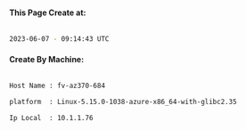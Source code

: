 
   
#### This Page Create at:

```bash

2023-06-07 - 09:14:43 UTC

```

#### Create By Machine:

```bash

Host Name : fv-az370-684

platform  : Linux-5.15.0-1038-azure-x86_64-with-glibc2.35

Ip Local  : 10.1.1.76

```

